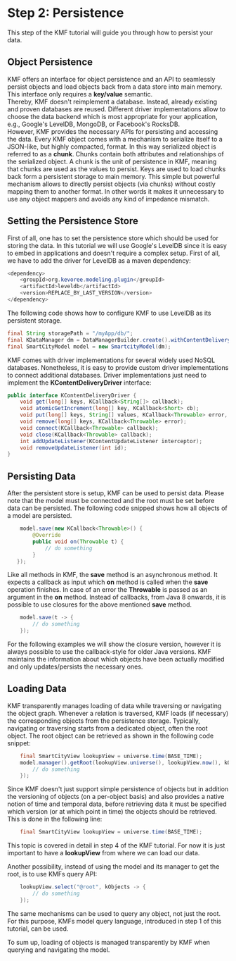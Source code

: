 Step 2: Persistence
======================

This step of the KMF tutorial will guide you through how to persist your data.

Object Persistence
-------------
KMF offers an interface for object persistence and an API to seamlessly persist objects and load objects back from a data store into main memory.
This interface only requires a **key/value** semantic.  
Thereby, KMF doesn't reimplement a database.
Instead, already existing and proven databases are reused.
Different driver implementations allow to choose the data backend which is most appropriate for your application, e.g., Google's LevelDB, MongoDB, or Facebook's RocksDB.   
However, KMF provides the necessary APIs for persisting and accessing the data.
Every KMF object comes with a mechanism to serialize itself to a JSON-like, but highly compacted, format.
In this way serialized object is referred to as a **chunk**.
Chunks contain both attributes and relationships of the serialized object.
A chunk is the unit of persistence in KMF, meaning that chunks are used as the values to persist.
Keys are used to load chunks back form a persistent storage to main memory.
This simple but powerful mechanism allows to directly persist objects (via chunks) without costly mapping them to another format.
In other words it makes it unnecessary to use any object mappers and avoids any kind of impedance mismatch.


Setting the Persistence Store
------------------
First of all, one has to set the persistence store which should be used for storing the data.
In this tutorial we will use Google's LevelDB since it is easy to embed in applications and doesn't require a complex setup.
First of all, we have to add the driver for LevelDB as a maven dependency:
```java
<dependency>
    <groupId>org.kevoree.modeling.plugin</groupId>
    <artifactId>leveldb</artifactId>
    <version>REPLACE_BY_LAST_VERSION</version>
</dependency>
 ```
The following code shows how to configure KMF to use LevelDB as its persistent storage.

```java
final String storagePath = "/myApp/db/";
final KDataManager dm = DataManagerBuilder.create().withContentDeliveryDriver(new LevelDbContentDeliveryDriver(storagePath)).build();
final SmartCityModel model = new SmartcityModel(dm);
```
KMF comes with driver implementations for several widely used NoSQL databases.
Nonetheless, it is easy to provide custom driver implementations to connect additional databases.
Driver implementations just need to implement the **KContentDeliveryDriver** interface:

```java
public interface KContentDeliveryDriver {
    void get(long[] keys, KCallback<String[]> callback);
    void atomicGetIncrement(long[] key, KCallback<Short> cb);
    void put(long[] keys, String[] values, KCallback<Throwable> error, int excludeListener);
    void remove(long[] keys, KCallback<Throwable> error);
    void connect(KCallback<Throwable> callback);
    void close(KCallback<Throwable> callback);
    int addUpdateListener(KContentUpdateListener interceptor);
    void removeUpdateListener(int id);
}
```

Persisting Data
---------------
After the persistent store is setup, KMF can be used to persist data.
Please note that the model must be connected and the root must be set before data can be persisted.
The following code snipped shows how all objects of a model are persisted.

```java
    model.save(new KCallback<Throwable>() {
        @Override
        public void on(Throwable t) {
            // do something
        }
   });
```
Like all methods in KMF, the **save** method is an asynchronous method.
It expects a callback as input which **on** method is called when the **save** operation finishes.
In case of an error the **Throwable** is passed as an argument in the **on** method.
Instead of callbacks, from Java 8 onwards, it is possible to use closures for the above mentioned **save** method.

```java
    model.save(t -> {
        // do something
    });
```
For the following examples we will show the closure version, however it is always possible to use the callback-style for older Java versions.
KMF maintains the information about which objects have been actually modified and only updates/persists the necessary ones.


Loading Data
--------------
KMF transparently manages loading of data while traversing or navigating the object graph.
Whenever a relation is traversed, KMF loads (if necessary) the corresponding objects from the persistence storage.
Typically, navigating or traversing starts from a dedicated object, often the root object.
The root object can be retrieved as shown in the following code snippet:

```java
    final SmartCityView lookupView = universe.time(BASE_TIME);
    model.manager().getRoot(lookupView.universe(), lookupView.now(), kObject -> {
        // do something
    });
```              

Since KMF doesn't just support simple persistence of objects but in addition the versioning of objects (on a per-object basis) and also provides a native notion of time and temporal data, before retrieving data it must be specified which version (or at which point in time) the objects should be retrieved.
This is done in the following line:
```java
    final SmartCityView lookupView = universe.time(BASE_TIME);
```
This topic is covered in detail in step 4 of the KMF tutorial.
For now it is just important to have a **lookupView** from where we can load our data.

Another possibility, instead of using the model and its manager to get the root, is to use KMFs query API:
```java
    lookupView.select("@root", kObjects -> {
        // do something
    });
```

The same mechanisms can be used to query any object, not just the root.
For this purpose, KMFs model query language, introduced in step 1 of this tutorial, can be used.  

To sum up, loading of objects is managed transparently by KMF when querying and navigating the model.
